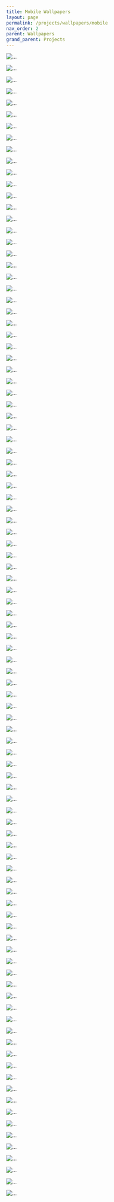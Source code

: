 ```yaml
---
title: Mobile Wallpapers
layout: page
permalink: /projects/wallpapers/mobile
nav_order: 2
parent: Wallpapers
grand_parent: Projects
---
```



![...][001]

![...][002]

![...][003]

![...][004]

![...][005]

![...][006]

![...][007]

![...][008]

![...][009]

![...][010]

![...][011]

![...][012]

![...][013]

![...][014]

![...][015]

![...][016]

![...][017]

![...][018]

![...][019]

![...][020]

![...][021]

![...][022]

![...][023]

![...][024]

![...][025]

![...][026]

![...][027]

![...][028]

![...][029]

![...][030]

![...][031]

![...][032]

![...][033]

![...][034]

![...][035]

![...][036]

![...][037]

![...][038]

![...][039]

![...][040]

![...][041]

![...][042]

![...][043]

![...][044]

![...][045]

![...][046]

![...][047]

![...][048]

![...][049]

![...][050]

![...][051]

![...][052]

![...][053]

![...][054]

![...][055]

![...][056]

![...][057]

![...][058]

![...][059]

![...][060]

![...][061]

![...][062]

![...][063]

![...][064]

![...][065]

![...][066]

![...][067]

![...][068]

![...][069]

![...][070]

![...][071]

![...][072]

![...][073]

![...][074]

![...][075]

![...][076]

![...][077]

![...][078]

![...][079]

![...][080]

![...][081]

![...][082]

![...][083]

![...][084]

![...][085]

![...][086]

![...][087]

![...][088]

![...][089]

![...][090]

![...][091]

![...][092]

![...][093]

![...][094]

![...][095]

![...][096]

![...][097]

![...][098]

![...][099]

[001]: https://github.com/ShitShowDevelopment/Wallpapers/blob/main/Mobile%2F001.jpg?raw=True

[002]: https://github.com/ShitShowDevelopment/Wallpapers/blob/main/Mobile%2F002.jpg?raw=True

[003]: https://github.com/ShitShowDevelopment/Wallpapers/blob/main/Mobile%2F003.jpg?raw=True

[004]: https://github.com/ShitShowDevelopment/Wallpapers/blob/main/Mobile%2F004.jpg?raw=True

[005]: https://github.com/ShitShowDevelopment/Wallpapers/blob/main/Mobile%2F005.jpg?raw=True

[006]: https://github.com/ShitShowDevelopment/Wallpapers/blob/main/Mobile%2F006.jpg?raw=True

[007]: https://github.com/ShitShowDevelopment/Wallpapers/blob/main/Mobile%2F007.jpg?raw=True

[008]: https://github.com/ShitShowDevelopment/Wallpapers/blob/main/Mobile%2F008.jpg?raw=True

[009]: https://github.com/ShitShowDevelopment/Wallpapers/blob/main/Mobile%2F009.jpg?raw=True

[010]: https://github.com/ShitShowDevelopment/Wallpapers/blob/main/Mobile%2F010.jpg?raw=True

[011]: https://github.com/ShitShowDevelopment/Wallpapers/blob/main/Mobile%2F011.jpg?raw=True

[012]: https://github.com/ShitShowDevelopment/Wallpapers/blob/main/Mobile%2F012.jpg?raw=True

[013]: https://github.com/ShitShowDevelopment/Wallpapers/blob/main/Mobile%2F013.jpg?raw=True

[014]: https://github.com/ShitShowDevelopment/Wallpapers/blob/main/Mobile%2F014.jpg?raw=True

[015]: https://github.com/ShitShowDevelopment/Wallpapers/blob/main/Mobile%2F015.jpg?raw=True

[016]: https://github.com/ShitShowDevelopment/Wallpapers/blob/main/Mobile%2F016.jpg?raw=True

[017]: https://github.com/ShitShowDevelopment/Wallpapers/blob/main/Mobile%2F017.jpg?raw=True

[018]: https://github.com/ShitShowDevelopment/Wallpapers/blob/main/Mobile%2F018.jpg?raw=True

[019]: https://github.com/ShitShowDevelopment/Wallpapers/blob/main/Mobile%2F019.jpg?raw=True

[020]: https://github.com/ShitShowDevelopment/Wallpapers/blob/main/Mobile%2F020.jpg?raw=True

[021]: https://github.com/ShitShowDevelopment/Wallpapers/blob/main/Mobile%2F021.jpg?raw=True

[022]: https://github.com/ShitShowDevelopment/Wallpapers/blob/main/Mobile%2F022.jpg?raw=True

[023]: https://github.com/ShitShowDevelopment/Wallpapers/blob/main/Mobile%2F023.jpg?raw=True

[024]: https://github.com/ShitShowDevelopment/Wallpapers/blob/main/Mobile%2F024.jpg?raw=True

[025]: https://github.com/ShitShowDevelopment/Wallpapers/blob/main/Mobile%2F025.jpg?raw=True

[026]: https://github.com/ShitShowDevelopment/Wallpapers/blob/main/Mobile%2F026.jpg?raw=True

[027]: https://github.com/ShitShowDevelopment/Wallpapers/blob/main/Mobile%2F027.jpg?raw=True

[028]: https://github.com/ShitShowDevelopment/Wallpapers/blob/main/Mobile%2F028.jpg?raw=True

[029]: https://github.com/ShitShowDevelopment/Wallpapers/blob/main/Mobile%2F029.jpg?raw=True

[030]: https://github.com/ShitShowDevelopment/Wallpapers/blob/main/Mobile%2F030.jpg?raw=True

[031]: https://github.com/ShitShowDevelopment/Wallpapers/blob/main/Mobile%2F031.jpg?raw=True

[032]: https://github.com/ShitShowDevelopment/Wallpapers/blob/main/Mobile%2F032.jpg?raw=True

[033]: https://github.com/ShitShowDevelopment/Wallpapers/blob/main/Mobile%2F033.jpg?raw=True

[034]: https://github.com/ShitShowDevelopment/Wallpapers/blob/main/Mobile%2F034.jpg?raw=True

[035]: https://github.com/ShitShowDevelopment/Wallpapers/blob/main/Mobile%2F035.jpg?raw=True

[036]: https://github.com/ShitShowDevelopment/Wallpapers/blob/main/Mobile%2F036.jpg?raw=True

[037]: https://github.com/ShitShowDevelopment/Wallpapers/blob/main/Mobile%2F037.jpg?raw=True

[038]: https://github.com/ShitShowDevelopment/Wallpapers/blob/main/Mobile%2F038.jpg?raw=True

[039]: https://github.com/ShitShowDevelopment/Wallpapers/blob/main/Mobile%2F039.jpg?raw=True

[040]: https://github.com/ShitShowDevelopment/Wallpapers/blob/main/Mobile%2F040.jpg?raw=True

[041]: https://github.com/ShitShowDevelopment/Wallpapers/blob/main/Mobile%2F041.jpg?raw=True

[042]: https://github.com/ShitShowDevelopment/Wallpapers/blob/main/Mobile%2F042.jpg?raw=True

[043]: https://github.com/ShitShowDevelopment/Wallpapers/blob/main/Mobile%2F043.jpg?raw=True

[044]: https://github.com/ShitShowDevelopment/Wallpapers/blob/main/Mobile%2F044.jpg?raw=True

[045]: https://github.com/ShitShowDevelopment/Wallpapers/blob/main/Mobile%2F045.jpg?raw=True

[046]: https://github.com/ShitShowDevelopment/Wallpapers/blob/main/Mobile%2F046.jpg?raw=True

[047]: https://github.com/ShitShowDevelopment/Wallpapers/blob/main/Mobile%2F047.jpg?raw=True

[048]: https://github.com/ShitShowDevelopment/Wallpapers/blob/main/Mobile%2F048.jpg?raw=True

[049]: https://github.com/ShitShowDevelopment/Wallpapers/blob/main/Mobile%2F049.jpg?raw=True

[050]: https://github.com/ShitShowDevelopment/Wallpapers/blob/main/Mobile%2F050.jpg?raw=True

[051]: https://github.com/ShitShowDevelopment/Wallpapers/blob/main/Mobile%2F051.jpg?raw=True

[052]: https://github.com/ShitShowDevelopment/Wallpapers/blob/main/Mobile%2F052.jpg?raw=True

[053]: https://github.com/ShitShowDevelopment/Wallpapers/blob/main/Mobile%2F053.jpg?raw=True

[054]: https://github.com/ShitShowDevelopment/Wallpapers/blob/main/Mobile%2F054.jpg?raw=True

[055]: https://github.com/ShitShowDevelopment/Wallpapers/blob/main/Mobile%2F055.jpg?raw=True

[056]: https://github.com/ShitShowDevelopment/Wallpapers/blob/main/Mobile%2F056.jpg?raw=True

[057]: https://github.com/ShitShowDevelopment/Wallpapers/blob/main/Mobile%2F057.jpg?raw=True

[058]: https://github.com/ShitShowDevelopment/Wallpapers/blob/main/Mobile%2F058.jpg?raw=True

[059]: https://github.com/ShitShowDevelopment/Wallpapers/blob/main/Mobile%2F059.jpg?raw=True

[060]: https://github.com/ShitShowDevelopment/Wallpapers/blob/main/Mobile%2F060.jpg?raw=True

[061]: https://github.com/ShitShowDevelopment/Wallpapers/blob/main/Mobile%2F061.jpg?raw=True

[062]: https://github.com/ShitShowDevelopment/Wallpapers/blob/main/Mobile%2F062.jpg?raw=True

[063]: https://github.com/ShitShowDevelopment/Wallpapers/blob/main/Mobile%2F063.jpg?raw=True

[064]: https://github.com/ShitShowDevelopment/Wallpapers/blob/main/Mobile%2F064.jpg?raw=True

[065]: https://github.com/ShitShowDevelopment/Wallpapers/blob/main/Mobile%2F065.jpg?raw=True

[066]: https://github.com/ShitShowDevelopment/Wallpapers/blob/main/Mobile%2F066.jpg?raw=True

[067]: https://github.com/ShitShowDevelopment/Wallpapers/blob/main/Mobile%2F067.jpg?raw=True

[068]: https://github.com/ShitShowDevelopment/Wallpapers/blob/main/Mobile%2F068.jpg?raw=True

[069]: https://github.com/ShitShowDevelopment/Wallpapers/blob/main/Mobile%2F069.jpg?raw=True

[070]: https://github.com/ShitShowDevelopment/Wallpapers/blob/main/Mobile%2F070.jpg?raw=True

[071]: https://github.com/ShitShowDevelopment/Wallpapers/blob/main/Mobile%2F071.jpg?raw=True

[072]: https://github.com/ShitShowDevelopment/Wallpapers/blob/main/Mobile%2F072.jpg?raw=True

[073]: https://github.com/ShitShowDevelopment/Wallpapers/blob/main/Mobile%2F073.jpg?raw=True

[074]: https://github.com/ShitShowDevelopment/Wallpapers/blob/main/Mobile%2F074.jpg?raw=True

[075]: https://github.com/ShitShowDevelopment/Wallpapers/blob/main/Mobile%2F075.jpg?raw=True

[076]: https://github.com/ShitShowDevelopment/Wallpapers/blob/main/Mobile%2F076.jpg?raw=True

[077]: https://github.com/ShitShowDevelopment/Wallpapers/blob/main/Mobile%2F077.jpg?raw=True

[078]: https://github.com/ShitShowDevelopment/Wallpapers/blob/main/Mobile%2F078.jpg?raw=True

[079]: https://github.com/ShitShowDevelopment/Wallpapers/blob/main/Mobile%2F079.jpg?raw=True

[080]: https://github.com/ShitShowDevelopment/Wallpapers/blob/main/Mobile%2F080.jpg?raw=True

[081]: https://github.com/ShitShowDevelopment/Wallpapers/blob/main/Mobile%2F081.jpg?raw=True

[082]: https://github.com/ShitShowDevelopment/Wallpapers/blob/main/Mobile%2F082.jpg?raw=True

[083]: https://github.com/ShitShowDevelopment/Wallpapers/blob/main/Mobile%2F083.jpg?raw=True

[084]: https://github.com/ShitShowDevelopment/Wallpapers/blob/main/Mobile%2F084.jpg?raw=True

[085]: https://github.com/ShitShowDevelopment/Wallpapers/blob/main/Mobile%2F085.jpg?raw=True

[086]: https://github.com/ShitShowDevelopment/Wallpapers/blob/main/Mobile%2F086.jpg?raw=True

[087]: https://github.com/ShitShowDevelopment/Wallpapers/blob/main/Mobile%2F087.jpg?raw=True

[088]: https://github.com/ShitShowDevelopment/Wallpapers/blob/main/Mobile%2F087.jpg?raw=True

[089]: https://github.com/ShitShowDevelopment/Wallpapers/blob/main/Mobile%2F089.jpg?raw=True

[090]: https://github.com/ShitShowDevelopment/Wallpapers/blob/main/Mobile%2F090.jpg?raw=True

[091]: https://github.com/ShitShowDevelopment/Wallpapers/blob/main/Mobile%2F091.jpg?raw=True

[092]: https://github.com/ShitShowDevelopment/Wallpapers/blob/main/Mobile%2F092.jpg?raw=True

[093]: https://github.com/ShitShowDevelopment/Wallpapers/blob/main/Mobile%2F093.jpg?raw=True

[094]: https://github.com/ShitShowDevelopment/Wallpapers/blob/main/Mobile%2F094.jpg?raw=True

[095]: https://github.com/ShitShowDevelopment/Wallpapers/blob/main/Mobile%2F095.jpg?raw=True

[096]: https://github.com/ShitShowDevelopment/Wallpapers/blob/main/Mobile%2F096.jpg?raw=True

[097]: https://github.com/ShitShowDevelopment/Wallpapers/blob/main/Mobile%2F096.jpg?raw=True

[098]: https://github.com/ShitShowDevelopment/Wallpapers/blob/main/Mobile%2F098.jpg?raw=True

[099]: https://github.com/ShitShowDevelopment/Wallpapers/blob/main/Mobile%2F099.jpg?raw=True
